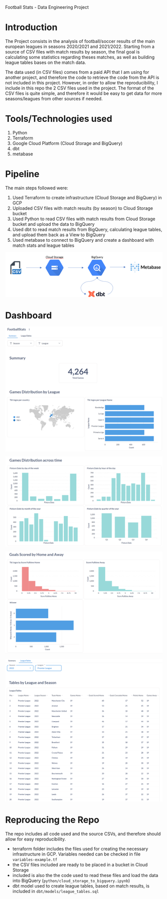 Football Stats - Data Engineering Project


# Introduction
The Project consists in the analysis of football/soccer results of the main european leagues in seasons 2020/2021 and 2021/2022.
Starting from a source of CSV files with match results by season, the final goal is calculating some statistics regarding theses matches, as well as building league tables bases on the match data.

The data used (in CSV files) comes from a paid API that I am using for another project, and therefore the code to retrieve the code from the API is not included in this project.
However, in order to allow the reproducibility, I include in this repo the 2 CSV files used in the project.
The format of the CSV files is quite simple, and therefore it would be easy to get data for more seasons/leagues from other sources if needed.




# Tools/Technologies used

1. Python
2. Terraform
3. Google Cloud Platform (Cloud Storage and BigQuery)
4. dbt
5. metabase






# Pipeline
The main steps followed were:
1. Used Terraform to create infrastructure (Cloud Storage and BigQuery) in GCP
2. Uploaded CSV files with match results (by season) to Cloud Storage bucket
3. Used Python to read CSV files with match results from Cloud Storage bucket and upload the data to BigQuery
4. Used dbt to read match results from BigQuery, calculating league tables, and upload them back as a View to BigQuery
5. Used metabase to connect to BigQuery and create a dashboard with match stats and league tables


![alt text](images/image-1.png)

# Dashboard

![alt text](images/image-2.png)

![alt text](images/image-3.png)

![alt text](images/image-4.png)

![alt text](images/image-5.png)




# Reproducing the Repo
The repo includes all code used and the source CSVs, and therefore should allow for easy reproducibility.
- terraform folder includes the files used for creating the necessary infrastructure in GCP. Variables needed can be checked in file ``variables-example.tf``
- the CSV files included are ready to be placed in a bucket in Cloud Storage
- included is also the the code used to read these files and load the data into BigQuery (``python/cloud_storage_to_bigquery.ipynb``)
- dbt model used to create league tables, based on match results, is included in ``dbt/models/league_tables.sql``